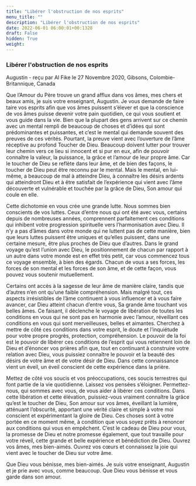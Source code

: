 ```yaml
---
title: "Libérer l'obstruction de nos esprits"
menu_title: ""
description: "Libérer l'obstruction de nos esprits"
date: 2022-06-01 06:00:01+00:1328
draft: False
hidden: True
weight:
---
```

### Libérer l'obstruction de nos esprits

Augustin - reçu par Al Fike le 27 Novembre 2020, Gibsons, Colombie-Britannique, Canada

Que l’Amour du Père trouve un grand afflux dans vos âmes, mes chers et beaux amis, je suis votre enseignant, Augustin. Je vous demande de faire taire vos esprits afin que vos âmes puissent s’élever et que la conscience de vos âmes puisse devenir votre pain quotidien, ce qui vous soutient et vous guide dans la vie. Bien que la plupart des gens arrivent sur ce chemin avec un mental rempli de beaucoup de choses et d’idées qui sont prédominantes et puissantes, et c’est le mental qui demande souvent des preuves de ces vérités. Pourtant, la preuve vient avec l’ouverture de l’âme réceptive au profond Toucher de Dieu. Beaucoup doivent lutter pour trouver leur chemin vers ce lieu si innocent et si pur en eux, afin de pouvoir connaître la valeur, la puissance, la grâce et l’amour de leur propre âme. Car le toucher de Dieu se reflète dans leur âme, et de bien des façons, le toucher de Dieu peut être reconnu par le mental. Mais le mental, en lui-même, a beaucoup de mal à atteindre Dieu, à connaître les désirs ardents qui atteindront Dieu et à être satisfait de l’expérience qui vient avec l’âme découverte et vulnérable et touchée par la grâce de Dieu, Son amour qui coule en elle.

Cette dichotomie en vous crée une grande lutte. Nous sommes bien conscients de vos luttes. Ceux d’entre nous qui ont été avec vous, certains depuis de nombreuses années, comprennent parfaitement ces conditions qui inhibent votre progression spirituelle vers l’harmonisation avec Dieu. Il n’y a pas d’âmes dans votre monde qui ne luttent pas de cette manière, bien que leurs luttes puissent être uniques et qu’elles puissent, dans une certaine mesure, être plus proches de Dieu que d’autres. Dans le grand voyage qu’est l’union avec Dieu, le positionnement de chacun par rapport à un autre dans votre monde est en effet très petit, car vous commencez tous ce voyage ensemble, à bien des égards. Chacun de vous a ses forces, les forces de son mental et les forces de son âme, et de cette façon, vous pouvez vous soutenir mutuellement.

Certains ont accès à la sagesse de leur âme de manière claire, tandis que d’autres n’en ont qu’une faible compréhension. Mais malgré tout, ces aspects irrésistibles de l’âme continuent à vous influencer et à vous faire avancer, car Dieu atteint chacun d’entre vous, Sa grande âme touchant vos belles âmes. Ce faisant, il déclenche le voyage de libération de toutes les conditions en vous qui ne sont pas en harmonie avec l’amour, réveillant ces conditions en vous qui sont merveilleuses, belles et aimantes. Cherchez à mettre de côté ces conditions dans votre esprit, le doute et l’inquiétude pour votre propre progrès, protection, compréhension. Le pouvoir de la foi est le pouvoir de libérer ces conditions de l’esprit qui vous retiennent loin de Dieu et d’énoncer vos prières afin que, tout en continuant à construire votre relation avec Dieu, vous puissiez connaître le pouvoir et la beauté des désirs de votre âme et de votre désir de Dieu. Dans cette connaissance vient un éveil, un éveil conscient de cette expérience dans la prière.

Mettez de côté vos soucis et vos préoccupations, ces soucis terrestres qui font partie de la vie quotidienne. Laissez vos pensées s’éloigner. Permettez-nous, qui sommes avec vous, de vous aider à libérer ces conditions. Dans cette libération et cette élévation, puissiez-vous vraiment connaître la grâce qu’est le toucher de Dieu, Son amour sur vos âmes, éveillant la lumière, atténuant l’obscurité, apportant une vérité claire et simple à votre moi conscient et expérimentant la gloire de Dieu. Ces choses sont à votre portée en ce moment même, à condition que vous soyez prêts à renoncer aux conditions qui vous en empêchent. C’est le cadeau de Dieu pour vous, la promesse de Dieu et notre promesse également, que tout travaille pour votre réveil, cette grande et belle expérience et bénédiction de Dieu. Ouvrez vos âmes, mes bien-aimés. Ouvrez vos cœurs et connaissez la joie qui vient avec le toucher de Dieu sur votre âme.

Que Dieu vous bénisse, mes bien-aimés. Je suis votre enseignant, Augustin et je prie avec vous, comme beaucoup. Que Dieu vous bénisse et vous garde dans son amour.



